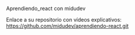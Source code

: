 Aprendiendo_react con midudev

Enlace a su repositorio con vídeos explicativos:
https://github.com/midudev/aprendiendo-react.git
